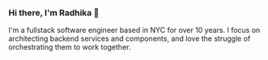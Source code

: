### Hi there, I'm Radhika 👋

I'm a fullstack software engineer based in NYC for over 10 years. I focus on architecting backend services and components, and love the struggle of orchestrating them to work together.
